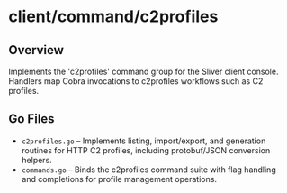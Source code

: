 # client/command/c2profiles

## Overview

Implements the 'c2profiles' command group for the Sliver client console. Handlers map Cobra invocations to c2profiles workflows such as C2 profiles.

## Go Files

- `c2profiles.go` – Implements listing, import/export, and generation routines for HTTP C2 profiles, including protobuf/JSON conversion helpers.
- `commands.go` – Binds the c2profiles command suite with flag handling and completions for profile management operations.
